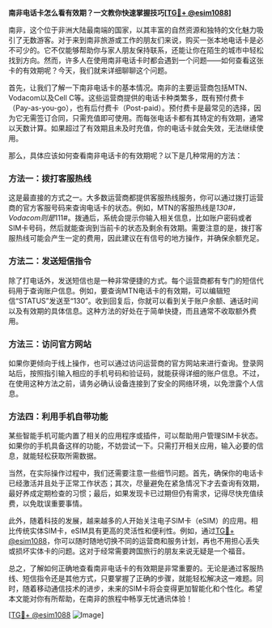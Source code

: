 **南非电话卡怎么看有效期？一文教你快速掌握技巧[[TG💪+ @esim1088](https://t.me/s/esim1088)]**

南非，这个位于非洲大陆最南端的国家，以其丰富的自然资源和独特的文化魅力吸引了无数游客。对于来到南非旅游或工作的朋友们来说，购买一张本地电话卡是必不可少的。它不仅能够帮助你与家人朋友保持联系，还能让你在陌生的城市中轻松找到方向。然而，许多人在使用南非电话卡时都会遇到一个问题——如何查看这张卡的有效期呢？今天，我们就来详细聊聊这个问题。

首先，让我们了解一下南非电话卡的基本情况。南非的主要运营商包括MTN、Vodacom以及Cell C等。这些运营商提供的电话卡种类繁多，既有预付费卡（Pay-as-you-go），也有后付费卡（Post-paid）。预付费卡是最常见的选择，因为它无需签订合同，只需充值即可使用。而每张电话卡都有其特定的有效期，通常以天数计算。如果超过了有效期且未及时充值，你的电话卡就会失效，无法继续使用。

那么，具体应该如何查看南非电话卡的有效期呢？以下是几种常用的方法：

### 方法一：拨打客服热线

这是最直接的方式之一。大多数运营商都提供客服热线服务，你可以通过拨打运营商的官方客服号码来查询电话卡的状态。例如，MTN的客服热线是*130#，Vodacom则是*111#。拨通后，系统会提示你输入相关信息，比如账户密码或者SIM卡号码，然后就能查询到当前卡的状态及剩余有效期。需要注意的是，拨打客服热线可能会产生一定的费用，因此建议在有信号的地方操作，并确保余额充足。

### 方法二：发送短信指令

除了打电话外，发送短信也是一种非常便捷的方式。每个运营商都有专门的短信代码用于查询账户信息。例如，要查询MTN电话卡的有效期，可以编辑短信“STATUS”发送至“130”。收到回复后，你就可以看到关于账户余额、通话时间以及有效期的具体信息。这种方法的好处在于简单快捷，而且通常不收取额外费用。

### 方法三：访问官方网站

如果你更倾向于线上操作，也可以通过访问运营商的官方网站来进行查询。登录网站后，按照指引输入相应的手机号码和验证码，就能获得详细的账户信息。不过，在使用这种方法之前，请务必确认设备连接到了安全的网络环境，以免泄露个人信息。

### 方法四：利用手机自带功能

某些智能手机可能内置了相关的应用程序或插件，可以帮助用户管理SIM卡状态。如果你的手机具备这样的功能，不妨尝试一下。只需打开相关应用，输入必要的信息，就能轻松获取所需数据。

当然，在实际操作过程中，我们还需要注意一些细节问题。首先，确保你的电话卡已经激活并且处于正常工作状态；其次，尽量避免在紧急情况下才去查询有效期，最好养成定期检查的习惯；最后，如果发现卡已过期但仍有需求，记得尽快充值续费，以免耽误重要事情。

此外，随着科技的发展，越来越多的人开始关注电子SIM卡（eSIM）的应用。相比传统实体SIM卡，eSIM具有更高的灵活性和便利性。例如，通过[TG💪+ @esim1088](https://t.me/s/esim1088)，你可以随时随地切换不同的运营商和服务计划，再也不用担心丢失或损坏实体卡的问题。这对于经常需要跨国旅行的朋友来说无疑是一个福音。

总之，了解如何正确地查看南非电话卡的有效期是非常重要的。无论是通过客服热线、短信指令还是其他方式，只要掌握了正确的步骤，就能轻松解决这一难题。同时，随着移动通信技术的进步，未来的SIM卡将会变得更加智能化和个性化。希望本文能对你有所帮助，在南非的旅程中畅享无忧通讯体验！

[[TG💪+ @esim1088](https://t.me/s/esim1088) ![Image](https://i.postimg.cc/4NQfJmqS/Snipaste-2025-05-13-00-14-12.png)]